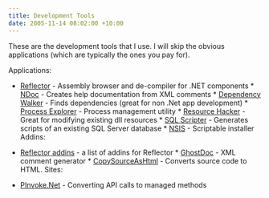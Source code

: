 ```yaml
---
title: Development Tools
date: 2005-11-14 08:02:00 +10:00
---
```


These are the development tools that I use. I will skip the obvious applications (which are typically the ones you pay for).

Applications:

* [Reflector][0] - Assembly browser and de-compiler for .NET components * [NDoc][1] - Creates help documentation from XML comments * [Dependency Walker][2] - Finds dependencies (great for non .Net app development) * [Process Explorer][3] - Process management utility * [Resource Hacker][4] - Great for modifying existing dll resources * [SQL Scripter][5] - Generates scripts of an existing SQL Server database * [NSIS][6] - Scriptable installer
Addins:

* [Reflector addins][7] - a list of addins for Reflector * [GhostDoc][8] - XML comment generator * [CopySourceAsHtml][9] - Converts source code to HTML.
Sites:

* [PInvoke.Net][10] - Converting API calls to managed methods

[0]: http://www.aisto.com/roeder/dotnet
[1]: http://ndoc.sourceforge.net/
[2]: http://www.dependencywalker.com/
[3]: http://www.sysinternals.com/
[4]: http://www.users.on.net/johnson/resourcehacker/
[5]: http://www.sqlscripter.com/
[6]: http://nsis.sourceforge.net/
[7]: http://www.freewebs.com/csharp/Reflector/AddIns/
[8]: http://www.roland-weigelt.de/ghostdoc
[9]: http://www.jtleigh.com/CopySourceAsHtml
[10]: http://www.pinvoke.net/
